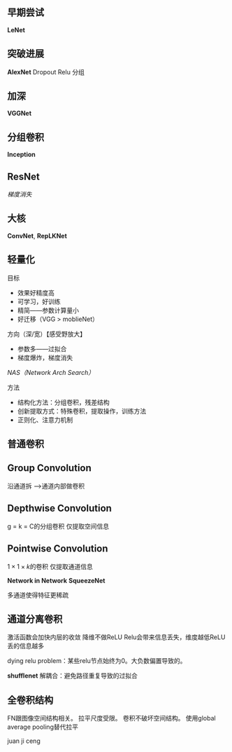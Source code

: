 ## 早期尝试

**LeNet**

## 突破进展

**AlexNet**
	Dropout
	Relu
	分组

## 加深

**VGGNet**
## 分组卷积
**Inception**
## ResNet
_梯度消失_
## 大核
**ConvNet**, **RepLKNet**

## 轻量化

目标
+ 效果好精度高
+ 可学习，好训练
+ 精简——参数计算量小
+ 好迁移（VGG > moblieNet）

方向（深/宽）【感受野放大】
+ 参数多——过拟合
+ 梯度爆炸，梯度消失

*NAS（Network Arch Search）*

方法
+ 结构化方法：分组卷积，残差结构
+ 创新提取方式：特殊卷积，提取操作，训练方法
+ 正则化、注意力机制

## 普通卷积

## Group Convolution
沿通道拆 -->通道内部做卷积

## Depthwise Convolution
g = k = C的分组卷积
仅提取空间信息

## Pointwise Convolution
$1 \times 1 \times k$的卷积
仅提取通道信息

**Network in Network**
**SqueezeNet**

多通道使得特征更稀疏

## 通道分离卷积
激活函数会加快内层的收敛
降维不做ReLU
Relu会带来信息丢失，维度越低ReLU丢的信息越多

dying relu problem：某些relu节点始终为0。大负数偏置导致的。

**shufflenet**
解耦合：避免路径重复导致的过拟合

## 全卷积结构
FN跟图像空间结构相关。
拉平尺度受限。
卷积不破坏空间结构。
使用global average pooling替代拉平

juan ji ceng
